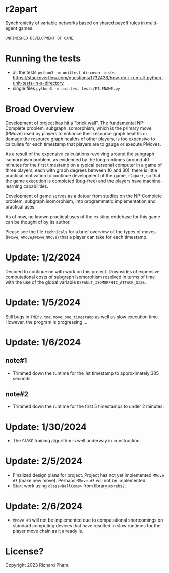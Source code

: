 # r2apart

Synchronicity of variable networks based on shared payoff rules in multi-agent games. 

`UNFINISHED DEVELOPMENT OF GAME`.

# Running the tests
- all the tests 
`python3 -m unittest discover tests`  
https://stackoverflow.com/questions/1732438/how-do-i-run-all-python-unit-tests-in-a-directory
- single files
`python3 -m unittest tests/FILENAME.py`


# Broad Overview
Development of project has hit a "brick 
wall". The fundamental NP-Complete problem,
subgraph isomorphism, which is the primary
move (PMove) used by players to enhance their
resource graph healths or damage the resource
graph healths of other players, is too 
expensive to calculate for each timestamp 
that players are to gauge or execute PMoves.

As a result of the expensive calculations
revolving around the subgraph isomorphism
problem, as evidenced by the long runtimes
(around 40 minutes for the first timestamp 
on a typical personal computer in a game of 
three players, each with graph degrees 
between 16 and 30), there is little
practical motivation to continue development 
of the game, `r2apart`, so that the game 
execution is completed (bug-free) and the
players have machine-learning capabilities.

Development of game serves as a detour from
studies on the NP-Complete problem, 
subgraph isomorphism, into programmatic
implementation and practical uses.

As of now, no known practical uses of the
existing codebase for this game can be
thought of by its author.

Please see the file `technicals` for a brief
overview of the types of moves (`PMove`,
`AMove`,`MMove`,`NMove`) that a player can
take for each timestamp.

# Update: 1/2/2024

Decided to continue on with work on this project. 
Downsides of expensive computational costs of subgraph
isomorphism resolved in terms of time with the use of
the global variable `DEFAULT_ISOMORPHIC_ATTACK_SIZE`.

# Update: 1/5/2024 

Still bugs in `TMEnv.tme.move_one_timestamp` as 
well as slow execution time. However, the program
is progressing ...

# Update: 1/6/2024
note#1
------
- Trimmed down the runtime for the
1st timestamp to approximately 385 
seconds.

note#2
------
- Trimmed down the runtime for the 
first 5 timestamps to under 2 minutes.

# Update: 1/30/2024

- The `FARSE` training algorithm is well 
underway in construction.

# Update: 2/5/2024 

- Finalized design plans for project. Project has
not yet implemented `MMove #3` (make new move). 
Perhaps `MMove #3` will not be implemented.
- Start work using `class<BallComp>` from library 
`morebs2`.

# Update: 2/6/2024

- `MMove #3` will not be implemented due to 
computational shortcomings on standard computing 
devices that have resulted in slow runtimes for 
the player move chain as it already is.

# License?
Copyright 2023 Richard Pham.